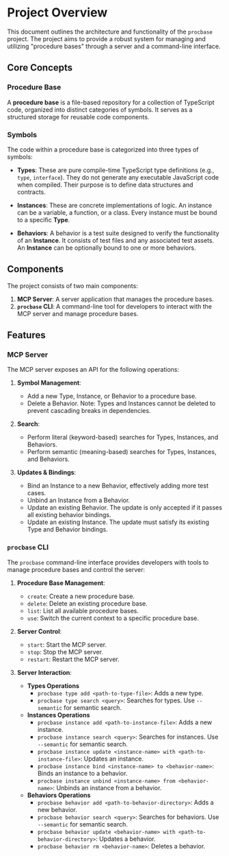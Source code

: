 # Project Overview

This document outlines the architecture and functionality of the `procbase` project. The project aims to provide a robust system for managing and utilizing "procedure bases" through a server and a command-line interface.

## Core Concepts

### Procedure Base

A **procedure base** is a file-based repository for a collection of TypeScript code, organized into distinct categories of symbols. It serves as a structured storage for reusable code components.

### Symbols

The code within a procedure base is categorized into three types of symbols:

*   **Types**: These are pure compile-time TypeScript type definitions (e.g., `type`, `interface`). They do not generate any executable JavaScript code when compiled. Their purpose is to define data structures and contracts.

*   **Instances**: These are concrete implementations of logic. An instance can be a variable, a function, or a class. Every instance must be bound to a specific **Type**.

*   **Behaviors**: A behavior is a test suite designed to verify the functionality of an **Instance**. It consists of test files and any associated test assets. An **Instance** can be optionally bound to one or more behaviors.

## Components

The project consists of two main components:

1.  **MCP Server**: A server application that manages the procedure bases.
2.  **`procbase` CLI**: A command-line tool for developers to interact with the MCP server and manage procedure bases.

## Features

### MCP Server

The MCP server exposes an API for the following operations:

1.  **Symbol Management**:
    *   Add a new Type, Instance, or Behavior to a procedure base.
    *   Delete a Behavior. Note: Types and Instances cannot be deleted to prevent cascading breaks in dependencies.

2.  **Search**:
    *   Perform literal (keyword-based) searches for Types, Instances, and Behaviors.
    *   Perform semantic (meaning-based) searches for Types, Instances, and Behaviors.

3.  **Updates & Bindings**:
    *   Bind an Instance to a new Behavior, effectively adding more test cases.
    *   Unbind an Instance from a Behavior.
    *   Update an existing Behavior. The update is only accepted if it passes all existing behavior bindings.
    *   Update an existing Instance. The update must satisfy its existing Type and Behavior bindings.

### `procbase` CLI

The `procbase` command-line interface provides developers with tools to manage procedure bases and control the server:

1.  **Procedure Base Management**:
    *   `create`: Create a new procedure base.
    *   `delete`: Delete an existing procedure base.
    *   `list`: List all available procedure bases.
    *   `use`: Switch the current context to a specific procedure base.

2.  **Server Control**:
    *   `start`: Start the MCP server.
    *   `stop`: Stop the MCP server.
    *   `restart`: Restart the MCP server.

3.  **Server Interaction**:
    *   **Types Operations**
        *   `procbase type add <path-to-type-file>`: Adds a new type.
        *   `procbase type search <query>`: Searches for types. Use `--semantic` for semantic search.
    *   **Instances Operations**
        *   `procbase instance add <path-to-instance-file>`: Adds a new instance.
        *   `procbase instance search <query>`: Searches for instances. Use `--semantic` for semantic search.
        *   `procbase instance update <instance-name> with <path-to-instance-file>`: Updates an instance.
        *   `procbase instance bind <instance-name> to <behavior-name>`: Binds an instance to a behavior.
        *   `procbase instance unbind <instance-name> from <behavior-name>`: Unbinds an instance from a behavior.
    *   **Behaviors Operations**
        *   `procbase behavior add <path-to-behavior-directory>`: Adds a new behavior.
        *   `procbase behavior search <query>`: Searches for behaviors. Use `--semantic` for semantic search.
        *   `procbase behavior update <behavior-name> with <path-to-behavior-directory>`: Updates a behavior.
        *   `procbase behavior rm <behavior-name>`: Deletes a behavior.
